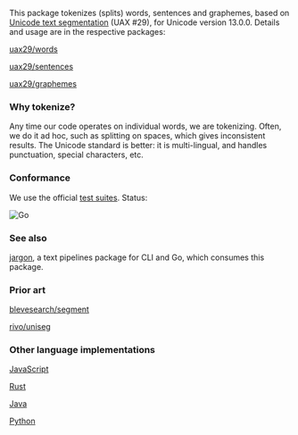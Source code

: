 This package tokenizes (splits) words, sentences and graphemes, based on [Unicode text segmentation](https://unicode.org/reports/tr29/) (UAX #29), for Unicode version 13.0.0. Details and usage are in the respective packages:

[uax29/words](https://github.com/clipperhouse/uax29/tree/master/words)

[uax29/sentences](https://github.com/clipperhouse/uax29/tree/master/sentences)

[uax29/graphemes](https://github.com/clipperhouse/uax29/tree/master/graphemes)

### Why tokenize?

Any time our code operates on individual words, we are tokenizing. Often, we do it ad hoc, such as splitting on spaces, which gives inconsistent results. The Unicode standard is better: it is multi-lingual, and handles punctuation, special characters, etc.

### Conformance

We use the official [test suites](https://unicode.org/reports/tr41/tr41-26.html#Tests29). Status:

![Go](https://github.com/clipperhouse/uax29/workflows/Go/badge.svg)

### See also

[jargon](https://github.com/clipperhouse/jargon), a text pipelines package for CLI and Go, which consumes this package.

### Prior art

[blevesearch/segment](https://github.com/blevesearch/segment)

[rivo/uniseg](https://github.com/rivo/uniseg)

### Other language implementations

[JavaScript](https://github.com/tc39/proposal-intl-segmenter)

[Rust](https://unicode-rs.github.io/unicode-segmentation/unicode_segmentation/trait.UnicodeSegmentation.html)

[Java](https://lucene.apache.org/core/3_5_0/api/core/org/apache/lucene/analysis/standard/StandardTokenizerImpl.html)

[Python](https://uniseg-python.readthedocs.io/en/latest/)
